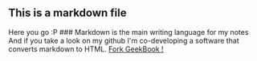 ## This is a markdown file 



Here you go :P 
### Markdown is the main writing language for my notes  
And if you take a look on my github I'm co-developing a software that converts markdown to HTML. 
[Fork GeekBook !](https://github.com/akaped/geekbook)

 

